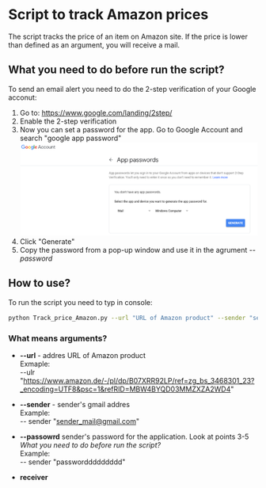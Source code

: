 # Script to track Amazon prices 
The script tracks the price of an item on Amazon site. If the price is lower than defined as an argument, you will receive a mail. 
## What you need to do before run the script?

To send an email alert you need to do the 2-step verification of your Google acconut: <br />
1. Go to: https://www.google.com/landing/2step/
2. Enable the 2-step verification
3. Now you can set a password for the app. Go to Google Account and search "google app password" 
![Screenshot](app_password.png)
4. Click "Generate"
5. Copy the password from a pop-up window and use it in the agrument *--password*<br />

## How to use?
To run the script you need to typ in console:
```bash
python Track_price_Amazon.py --url "URL of Amazon product" --sender "sender's gmail addres" --password "sender's password" --receiver "receiver's email" --userAgent "your user agent" --price 9999
```
### What means arguments?
- **--url** - addres URL of Amazon product <br />
Exmaple: <br />
--ulr "https://www.amazon.de/-/pl/dp/B07XRR92LP/ref=zg_bs_3468301_23?_encoding=UTF8&psc=1&refRID=MBW4BYQD03MMZXZA2WD4" <br />

- **--sender** - sender's gmail addres <br />
Example: <br />
-- sender "sender_mail@gmail.com"

- **--passowrd** sender's password for the application. Look at points 3-5 *What you need to do before run the script?* <br />
Example: <br />
-- sender "passworddddddddd" <br />

- **receiver**  
